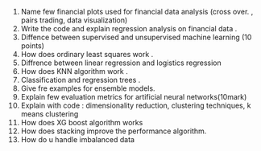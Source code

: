1. Name few financial plots used for financial data analysis (cross over. , pairs trading, data visualization)
2. Write the code and explain regression analysis on financial data .
3. Diffence between supervised and unsupervised machine learning (10 points) 
4. How does ordinary least squares work . 
5. Diffrence between linear regression and logistics regression 
6. How does KNN algorithm work .
7. Classification and regression trees .
8. Give fre examples for ensemble models.
9. Explain few evaluation metrics for artificial neural networks(10mark)
10. Explain with code : dimensionality reduction, clustering techniques, k means clustering 
11. How does XG boost algorithm works 
12. How does stacking improve the performance algorithm.
13. How do u handle imbalanced data
